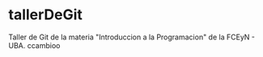 # tallerDeGit

Taller de Git de la materia "Introduccion a la Programacion" de la FCEyN - UBA.
ccambioo